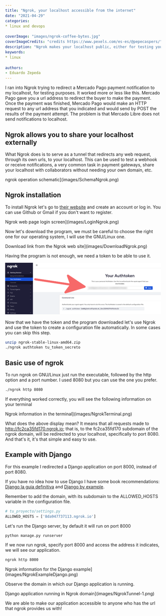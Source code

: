 ```yaml
---
title: "Ngrok, your localhost accessible from the internet"
date: "2021-04-29"
categories:
* linux and devops

coverImage: "images/ngrok-coffee-bytes.jpg"
coverImageCredits: "credits https://www.pexels.com/es-es/@pepecaspers/"
description: "Ngrok makes your localhost public, either for testing your endpoint responses or showing progress to your customers."
keywords:
* linux

authors:
- Eduardo Zepeda
---
```


I ran into Ngrok trying to redirect a Mercado Pago payment notification to my localhost, for testing purposes. It worked more or less like this. Mercado Pago gave you a url address to redirect the buyer to make the payment. Once the payment was finished, Mercado Pago would make an HTTP request to any url address that you indicated and would send by POST the results of the payment attempt. The problem is that Mercado Libre does not send notifications to localhost.

## Ngrok allows you to share your localhost externally

What Ngrok does is to serve as a tunnel that redirects any web request, through its own urls, to your localhost. This can be used to test a webhook or receive notifications, a very common task in payment gateways, share your localhost with collaborators without needing your own domain, etc.

ngrok operation schematic](images/SchemaNgrok.png)

## Ngrok installation

To install Ngrok let's go to [their website](https://ngrok.com/) and create an account or log in. You can use Github or Gmail if you don't want to register.

Ngrok web page login screen](images/LoginNgrok.png)

Now let's download the program, we must be careful to choose the right one for our operating system, I will use the GNU/Linux one.

Download link from the Ngrok web site](images/DownloadNgrok.png)

Having the program is not enough, we need a token to be able to use it.

![Ngrok website access token](images/TokenNgrok.png)

Now that we have the token and the program downloaded let's use Ngrok and use the token to create a configuration file automatically. In some cases you can skip this step.

```bash
unzip ngrok-stable-linux-amd64.zip
./ngrok authtoken tu_token_secreto
```

## Basic use of ngrok

To run ngrok on GNU/Linux just run the executable, followed by the http option and a port number. I used 8080 but you can use the one you prefer.

```bash
./ngrok http 8080
```

If everything worked correctly, you will see the following information on your terminal

Ngrok information in the terminal](images/NgrokTerminal.png)

What does the above display mean? It means that all requests made to http://fc2ca35fd170.ngrok.io; that is, to the fc2ca35fd170 subdomain of the ngrok domain, will be redirected to your localhost, specifically to port 8080. And that's it, it's that simple and easy to use.

## Example with Django

For this example I redirected a Django application on port 8000, instead of port 8080.

If you have no idea how to use Django I have some book recommendations: [Django la guia definitiva](/la-guia-definitiva-de-django/) and [Django by example](/aprender-django-con-django-by-example-mi-resena/).

Remember to add the domain, with its subdomain to the ALLOWED_HOSTS variable in the configuration file.

```python
# tu_proyecto/settings.py
ALLOWED_HOSTS = ['8da947737113.ngrok.io']
```

Let's run the Django server, by default it will run on port 8000

```bash
python manage.py runserver
```

If we now run ngrok, specify port 8000 and access the address it indicates, we will see our application.

```bash
ngrok http 8000
```

Ngrok information for the Django example](images/NgrokExampleDjango.png)

Observe the domain in which our Django application is running.

Django application running in Ngrok domain](images/NgrokTunnel-1.png)

We are able to make our application accessible to anyone who has the url that ngrok provides us with!